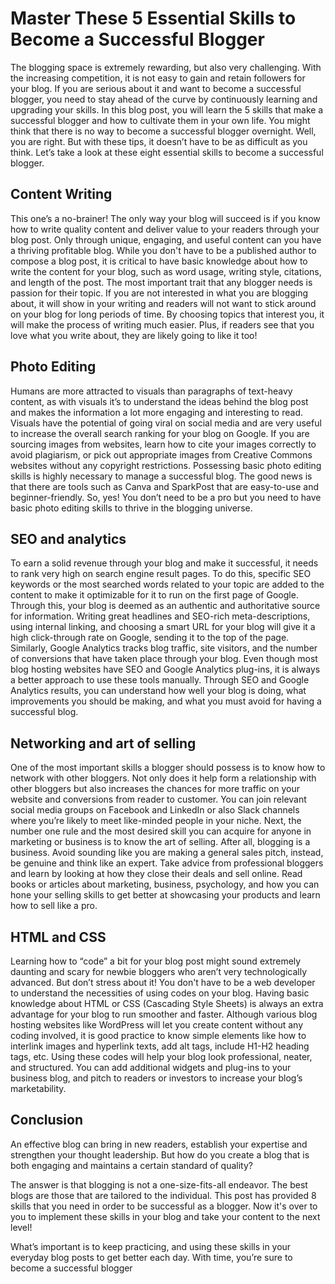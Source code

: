# Master These 5 Essential Skills to Become a Successful Blogger

The blogging space is extremely rewarding, but also very challenging.
With the increasing competition, it is not easy to gain and retain followers for your blog. If you are serious about it and want to become a successful blogger, you need to stay ahead of the curve by continuously learning and upgrading your skills.
In this blog post, you will learn the 5 skills that make a successful blogger and how to cultivate them in your own life. You might think that there is no way to become a successful blogger overnight. Well, you are right. But with these tips, it doesn’t have to be as difficult as you think. Let’s take a look at these eight essential skills to become a successful blogger.

## Content Writing

This one’s a no-brainer! The only way your blog will succeed is if you know how to write quality content and deliver value to your readers through your blog post. Only through unique, engaging, and useful content can you have a thriving profitable blog.
While you don't have to be a published author to compose a blog post, it is critical to have basic knowledge about how to write the content for your blog, such as word usage, writing style, citations, and length of the post.
The most important trait that any blogger needs is passion for their topic. If you are not interested in what you are blogging about, it will show in your writing and readers will not want to stick around on your blog for long periods of time. By choosing topics that interest you, it will make the process of writing much easier. Plus, if readers see that you love what you write about, they are likely going to like it too!

## Photo Editing

Humans are more attracted to visuals than paragraphs of text-heavy content, as with visuals it’s to understand the ideas behind the blog post and makes the information a lot more engaging and interesting to read.
Visuals have the potential of going viral on social media and are very useful to increase the overall search ranking for your blog on Google.
If you are sourcing images from websites, learn how to cite your images correctly to avoid plagiarism, or pick out appropriate images from Creative Commons websites without any copyright restrictions.
Possessing basic photo editing skills is highly necessary to manage a successful blog.
The good news is that there are tools such as Canva and SparkPost that are easy-to-use and beginner-friendly.
So, yes! You don’t need to be a pro but you need to have basic photo editing skills to thrive in the blogging universe.

## SEO and analytics

To earn a solid revenue through your blog and make it successful, it needs to rank very high on search engine result pages. To do this, specific SEO keywords or the most searched words related to your topic are added to the content to make it optimizable for it to run on the first page of Google.
Through this, your blog is deemed as an authentic and authoritative source for information.
Writing great headlines and SEO-rich meta-descriptions, using internal linking, and choosing a smart URL for your blog will give it a high click-through rate on Google, sending it to the top of the page.
Similarly, Google Analytics tracks blog traffic, site visitors, and the number of conversions that have taken place through your blog.
Even though most blog hosting websites have SEO and Google Analytics plug-ins, it is always a better approach to use these tools manually. Through SEO and Google Analytics results, you can understand how well your blog is doing, what improvements you should be making, and what you must avoid for having a successful blog.

## Networking and art of selling

One of the most important skills a blogger should possess is to know how to network with other bloggers.
Not only does it help form a relationship with other bloggers but also increases the chances for more traffic on your website and conversions from reader to customer.
You can join relevant social media groups on Facebook and LinkedIn or also Slack channels where you’re likely to meet like-minded people in your niche.
Next, the number one rule and the most desired skill you can acquire for anyone in marketing or business is to know the art of selling. After all, blogging is a business.
Avoid sounding like you are making a general sales pitch, instead, be genuine and think like an expert. Take advice from professional bloggers and learn by looking at how they close their deals and sell online.
Read books or articles about marketing, business, psychology, and how you can hone your selling skills to get better at showcasing your products and learn how to sell like a pro.

## HTML and CSS

Learning how to “code” a bit for your blog post might sound extremely daunting and scary for newbie bloggers who aren’t very technologically advanced. But don’t stress about it!
You don't have to be a web developer to understand the necessities of using codes on your blog. Having basic knowledge about HTML or CSS (Cascading Style Sheets) is always an extra advantage for your blog to run smoother and faster.
Although various blog hosting websites like WordPress will let you create content without any coding involved, it is good practice to know simple elements like how to interlink images and hyperlink texts, add alt tags, include H1-H2 heading tags, etc.
Using these codes will help your blog look professional, neater, and structured. You can add additional widgets and plug-ins to your business blog, and pitch to readers or investors to increase your blog’s marketability.

## Conclusion

An effective blog can bring in new readers, establish your expertise and strengthen your thought leadership. But how do you create a blog that is both engaging and maintains a certain standard of quality?

The answer is that blogging is not a one-size-fits-all endeavor. The best blogs are those that are tailored to the individual. This post has provided 8 skills that you need in order to be successful as a blogger. Now it's over to you to implement these skills in your blog and take your content to the next level!

What’s important is to keep practicing, and using these skills in your everyday blog posts to get better each day. With time, you’re sure to become a successful blogger
